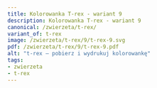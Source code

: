 ```yaml
---
title: Kolorowanka T-rex - wariant 9
description: Kolorowanka T-rex - wariant 9
canonical: /zwierzeta/t-rex/
variant_of: t-rex
image: /zwierzeta/t-rex/9/t-rex-9.svg
pdf: /zwierzeta/t-rex/9/t-rex-9.pdf
alt: "t-rex – pobierz i wydrukuj kolorowankę"
tags:
- zwierzeta
- t-rex
---
```

